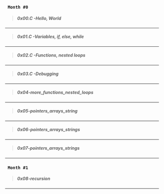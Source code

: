 ### ` Month #0`
> ##### 0x00.C -Hello, World
********************************************
> ##### 0x01.C -Variables, if, else, while
********************************************
> ##### 0x02.C -Functions, nested loops
********************************************
> ##### 0x03.C -Debugging
********************************************
> ##### 0x04-more_functions_nested_loops
********************************************
> ##### 0x05-pointers_arrays_string
********************************************
> ##### 0x06-pointers_arrays_strings
********************************************
> ##### 0x07-pointers_arrays_strings
********************************************
### ` Month #1`
> ##### 0x08-recursion
********************************************
